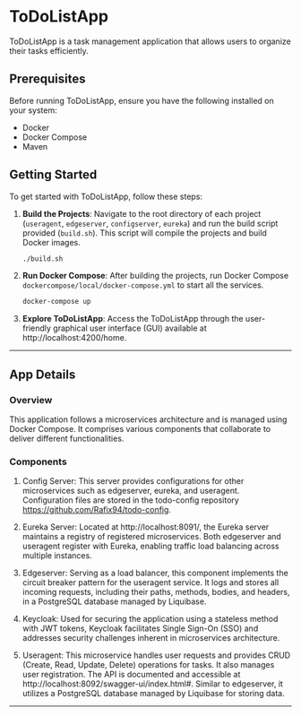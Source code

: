 # ToDoListApp

ToDoListApp is a task management application that allows users to organize their tasks efficiently.

## Prerequisites

Before running ToDoListApp, ensure you have the following installed on your system:

- Docker
- Docker Compose
- Maven

## Getting Started

To get started with ToDoListApp, follow these steps:

1. **Build the Projects**: Navigate to the root directory of each project (`useragent`, `edgeserver`, `configserver`, `eureka`) and run the build script provided (`build.sh`). This script will compile the projects and build Docker images.

    ```bash
    ./build.sh
    ```

2. **Run Docker Compose**: After building the projects, run Docker Compose `dockercompose/local/docker-compose.yml` to start all the services.

    ```bash
    docker-compose up
    ```
3. **Explore ToDoListApp**: Access the ToDoListApp through the user-friendly graphical user interface (GUI) available at http://localhost:4200/home.

---

## App Details

### Overview
This application follows a microservices architecture and is managed using Docker Compose. It comprises various components that collaborate to deliver different functionalities.

### Components
1. Config Server: This server provides configurations for other microservices such as edgeserver, eureka, and useragent. Configuration files are stored in the todo-config repository https://github.com/Rafix94/todo-config.

2. Eureka Server: Located at http://localhost:8091/, the Eureka server maintains a registry of registered microservices. Both edgeserver and useragent register with Eureka, enabling traffic load balancing across multiple instances.

3. Edgeserver: Serving as a load balancer, this component implements the circuit breaker pattern for the useragent service. It logs and stores all incoming requests, including their paths, methods, bodies, and headers, in a PostgreSQL database managed by Liquibase.

4. Keycloak: Used for securing the application using a stateless method with JWT tokens, Keycloak facilitates Single Sign-On (SSO) and addresses security challenges inherent in microservices architecture.

5. Useragent: This microservice handles user requests and provides CRUD (Create, Read, Update, Delete) operations for tasks. It also manages user registration. The API is documented and accessible at http://localhost:8092/swagger-ui/index.html#. Similar to edgeserver, it utilizes a PostgreSQL database managed by Liquibase for storing data.

---
